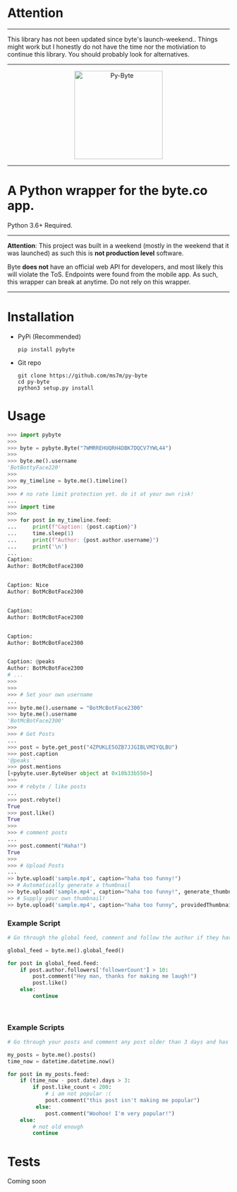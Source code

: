 # Attention
***

This library has not been updated since byte's launch-weekend.. Things might work but I honestly do not have the time nor the motiviation to continue this library. You should probably look for alternatives.




***
<p align="center">
    <img
      alt="Py-Byte"
      src="images/logo.svg"
      width="200"
    />
</p>

*** 

# A Python wrapper for the byte.co app.
Python 3.6+ Required.
***
**Attention**: This project was built in a weekend (mostly in the weekend that it was launched) as such this is **not production level** software. 

Byte **does not** have an official web API for developers, and most likely this will violate the ToS. Endpoints were found from the mobile app. As such, this wrapper can break at anytime. Do not rely on this wrapper.
***


# Installation
- PyPi (Recommended)
    ```
    pip install pybyte
    ```
- Git repo
    ```
    git clone https://github.com/ms7m/py-byte
    cd py-byte
    python3 setup.py install
    ```
    
# Usage

```python
>>> import pybyte
>>> 
>>> byte = pybyte.Byte("7WMRREHUQRH4DBK7DQCV7YWL44")
>>> 
>>> byte.me().username
'BotBottyFace220'
>>> 
>>> my_timeline = byte.me().timeline()
>>> 
>>> # no rate limit protection yet. do it at your own risk!
... 
>>> import time
>>> 
>>> for post in my_timeline.feed:
...     print(f"Caption: {post.caption}")
...     time.sleep(1)
...     print(f"Author: {post.author.username}")
...     print('\n')
... 
Caption: 
Author: BotMcBotFace2300


Caption: Nice
Author: BotMcBotFace2300


Caption: 
Author: BotMcBotFace2300


Caption: 
Author: BotMcBotFace2300


Caption: @peaks 
Author: BotMcBotFace2300
# ...
>>> 
>>> 
>>> # Set your own username
... 
>>> byte.me().username = "BotMcBotFace2300"
>>> byte.me().username
'BotMcBotFace2300'
>>> 
>>> # Get Posts
... 
>>> post = byte.get_post("4ZPUKLE5OZB7JJGIBLVMIYQLBU")
>>> post.caption
'@peaks '
>>> post.mentions
[<pybyte.user.ByteUser object at 0x10b33b550>]
>>> 
>>> # rebyte / like posts
... 
>>> post.rebyte()
True
>>> post.like()
True
>>> 
>>> # comment posts
... 
>>> post.comment("Haha!")
True
>>> 
>>> # Upload Posts
... 
>> byte.upload('sample.mp4', caption="haha too funny!")
>> # Automatically generate a thumbnail
>> byte.upload('sample.mp4', caption="haha too funny!", generate_thumbnail=True)
>> # Supply your own thumbnail!
>> byte.upload('sample.mp4', caption="haha too funny", providedThumbnail="ultraCoolthumbnail.jpg")

```



### Example Script

```python
# Go through the global feed, comment and follow the author if they have < 10 followers

global_feed = byte.me().global_feed()

for post in global_feed.feed:
    if post.author.followers['followerCount'] > 10:
      	post.comment("Hey man, thanks for making me laugh!")
        post.like()
    else:
      	continue
        
 
```

### Example Scripts

```python
# Go through your posts and comment any post older than 3 days and has less than 200 likes

my_posts = byte.me().posts()
time_now = datetime.datetime.now()

for post in my_posts.feed:
    if (time_now - post.date).days > 3:
        if post.like_count < 200:
            # i am not popular :(
            post.comment("this post isn't making me popular")
         else:
            post.comment("Woohoo! I'm very popular!")
    else:
        # not old enough
        continue
```

# Tests
Coming soon
